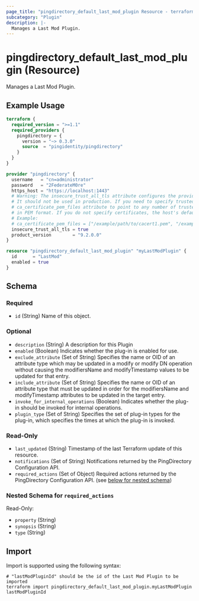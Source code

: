 ```yaml
---
page_title: "pingdirectory_default_last_mod_plugin Resource - terraform-provider-pingdirectory"
subcategory: "Plugin"
description: |-
  Manages a Last Mod Plugin.
---
```


# pingdirectory_default_last_mod_plugin (Resource)

Manages a Last Mod Plugin.

## Example Usage

```terraform
terraform {
  required_version = ">=1.1"
  required_providers {
    pingdirectory = {
      version = "~> 0.3.0"
      source  = "pingidentity/pingdirectory"
    }
  }
}

provider "pingdirectory" {
  username   = "cn=administrator"
  password   = "2FederateM0re"
  https_host = "https://localhost:1443"
  # Warning: The insecure_trust_all_tls attribute configures the provider to trust any certificate presented by the PingDirectory server.
  # It should not be used in production. If you need to specify trusted CA certificates, use the
  # ca_certificate_pem_files attribute to point to any number of trusted CA certificate files
  # in PEM format. If you do not specify certificates, the host's default root CA set will be used.
  # Example:
  # ca_certificate_pem_files = ["/example/path/to/cacert1.pem", "/example/path/to/cacert2.pem"]
  insecure_trust_all_tls = true
  product_version        = "9.2.0.0"
}

resource "pingdirectory_default_last_mod_plugin" "myLastModPlugin" {
  id      = "LastMod"
  enabled = true
}
```

<!-- schema generated by tfplugindocs -->
## Schema

### Required

- `id` (String) Name of this object.

### Optional

- `description` (String) A description for this Plugin
- `enabled` (Boolean) Indicates whether the plug-in is enabled for use.
- `exclude_attribute` (Set of String) Specifies the name or OID of an attribute type which may be updated in a modify or modify DN operation without causing the modifiersName and modifyTimestamp values to be updated for that entry.
- `include_attribute` (Set of String) Specifies the name or OID of an attribute type that must be updated in order for the modifiersName and modifyTimestamp attributes to be updated in the target entry.
- `invoke_for_internal_operations` (Boolean) Indicates whether the plug-in should be invoked for internal operations.
- `plugin_type` (Set of String) Specifies the set of plug-in types for the plug-in, which specifies the times at which the plug-in is invoked.

### Read-Only

- `last_updated` (String) Timestamp of the last Terraform update of this resource.
- `notifications` (Set of String) Notifications returned by the PingDirectory Configuration API.
- `required_actions` (Set of Object) Required actions returned by the PingDirectory Configuration API. (see [below for nested schema](#nestedatt--required_actions))

<a id="nestedatt--required_actions"></a>
### Nested Schema for `required_actions`

Read-Only:

- `property` (String)
- `synopsis` (String)
- `type` (String)

## Import

Import is supported using the following syntax:

```shell
# "lastModPluginId" should be the id of the Last Mod Plugin to be imported
terraform import pingdirectory_default_last_mod_plugin.myLastModPlugin lastModPluginId
```


